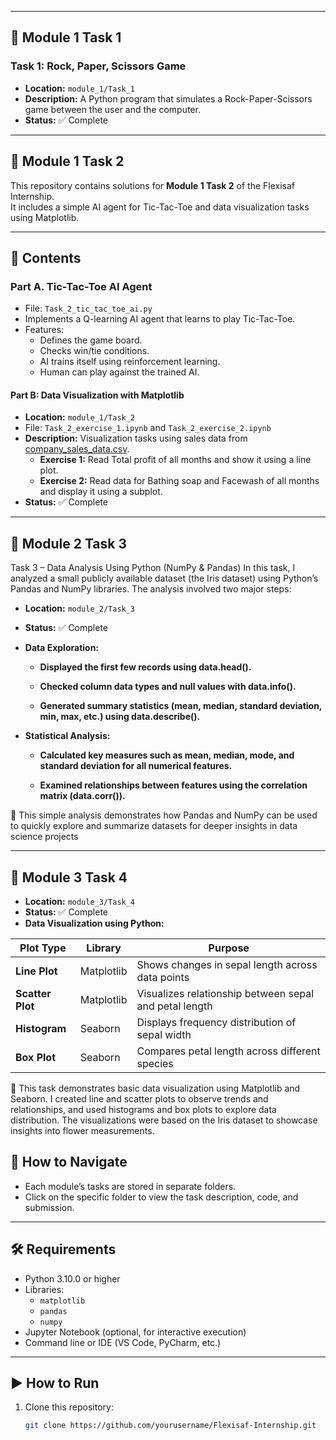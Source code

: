 
---

## 📌 Module 1 Task 1

### Task 1: Rock, Paper, Scissors Game
- **Location:** `module_1/Task_1`  
- **Description:** A Python program that simulates a Rock-Paper-Scissors game between the user and the computer.  
- **Status:** ✅ Complete  

---

## 📌 Module 1 Task 2

This repository contains solutions for **Module 1 Task 2** of the Flexisaf Internship.  
It includes a simple AI agent for Tic-Tac-Toe and data visualization tasks using Matplotlib.

---

## 📂 Contents

### Part A. Tic-Tac-Toe AI Agent
- File: `Task_2_tic_tac_toe_ai.py`
- Implements a Q-learning AI agent that learns to play Tic-Tac-Toe.
- Features:
  - Defines the game board.
  - Checks win/tie conditions.
  - AI trains itself using reinforcement learning.
  - Human can play against the trained AI.


#### Part B: Data Visualization with Matplotlib
- **Location:** `module_1/Task_2`
- File: `Task_2_exercise_1.ipynb` and `Task_2_exercise_2.ipynb`
- **Description:** Visualization tasks using sales data from [company_sales_data.csv](https://pynative.com/wp-content/uploads/2019/01/company_sales_data.csv).  
  - **Exercise 1:** Read Total profit of all months and show it using a line plot.  
  - **Exercise 2:** Read data for Bathing soap and Facewash of all months and display it using a subplot.  
- **Status:** ✅ Complete  

---

## 📌 Module 2 Task 3 
Task 3 – Data Analysis Using Python (NumPy & Pandas)
In this task, I analyzed a small publicly available dataset (the Iris dataset) using Python’s Pandas and NumPy libraries. The analysis involved two major steps:
- **Location:** `module_2/Task_3` 
- **Status:** ✅ Complete 
- **Data Exploration:**

  - **Displayed the first few records using data.head().**

  - **Checked column data types and null values with data.info().**

  - **Generated summary statistics (mean, median, standard deviation, min, max, etc.) using data.describe().**

- **Statistical Analysis:**

  - **Calculated key measures such as mean, median, mode, and standard deviation for all numerical features.**

  - **Examined relationships between features using the correlation matrix (data.corr()).**

🧩 This simple analysis demonstrates how Pandas and NumPy can be used to quickly explore and summarize datasets for deeper insights in data science projects

---
## 📌 Module 3 Task 4 
- **Location:** `module_3/Task_4` 
- **Status:** ✅ Complete 
- **Data Visualization using Python:**

| Plot Type        | Library    | Purpose                                                |
| ---------------- | ---------- | ------------------------------------------------------ |
| **Line Plot**    | Matplotlib | Shows changes in sepal length across data points       |
| **Scatter Plot** | Matplotlib | Visualizes relationship between sepal and petal length |
| **Histogram**    | Seaborn    | Displays frequency distribution of sepal width         |
| **Box Plot**     | Seaborn    | Compares petal length across different species         |

🧩 This task demonstrates basic data visualization using Matplotlib and Seaborn.
I created line and scatter plots to observe trends and relationships, and used histograms and box plots to explore data distribution.
The visualizations were based on the Iris dataset to showcase insights into flower measurements.

## 🚀 How to Navigate

- Each module’s tasks are stored in separate folders.  
- Click on the specific folder to view the task description, code, and submission.  

---

## 🛠️ Requirements

- Python 3.10.0 or higher  
- Libraries:  
  - `matplotlib`  
  - `pandas`
  - `numpy` 
- Jupyter Notebook (optional, for interactive execution)  
- Command line or IDE (VS Code, PyCharm, etc.)  

---

## ▶️ How to Run

1. Clone this repository:  
   ```bash
   git clone https://github.com/yourusername/Flexisaf-Internship.git
